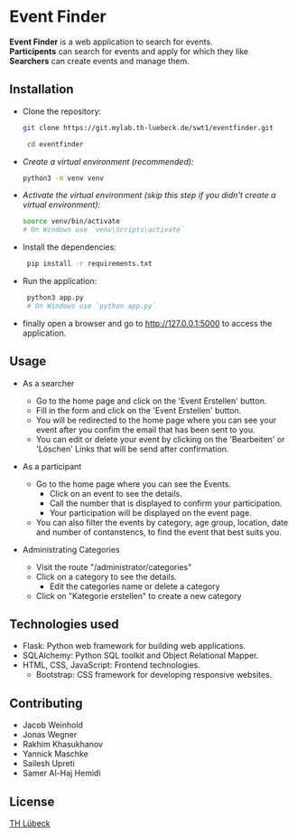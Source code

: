 # Event Finder

**Event Finder** is a web application to search for events. <br />
**Participents** can search for events and apply for which they like <br />
**Searchers** can create events and manage them.

## Installation

- Clone the repository:
  ```bash
  git clone https://git.mylab.th-luebeck.de/swt1/eventfinder.git
  ```
  ```bash
   cd eventfinder
  ```
- _Create a virtual environment (recommended):_
  ```bash
  python3 -m venv venv
  ```
- _Activate the virtual environment (skip this step if you didn't create a virtual environment):_
  ```bash
  source venv/bin/activate
  # On Windows use `venv\Scripts\activate`
  ```
- Install the dependencies:
  ```bash
   pip install -r requirements.txt
  ```
- Run the application:
  ```bash
   python3 app.py
   # On Windows use `python app.py`
  ```
- finally open a browser and go to http://127.0.0.1:5000 to access the application.

## Usage

- As a searcher

  - Go to the home page and click on the 'Event Erstellen' button.
  - Fill in the form and click on the 'Event Erstellen' button.
  - You will be redirected to the home page where you can see your event after you confim the email that has been sent to you.
  - You can edit or delete your event by clicking on the 'Bearbeiten' or 'Löschen' Links that will be send after confirmation.

* As a participant
  - Go to the home page where you can see the Events.
    - Click on an event to see the details.
    - Call the number that is displayed to confirm your participation.
    - Your participation will be displayed on the event page.
  - You can also filter the events by category, age group, location, date and number of contanstencs, to find the event that best suits you.

* Administrating Categories
  - Visit the route "/administrator/categories"
  - Click on a category to see the details.
    - Edit the categories name or delete a category
  - Click on "Kategorie erstellen" to create a new category
  

## Technologies used

- Flask: Python web framework for building web applications.
- SQLAlchemy: Python SQL toolkit and Object Relational Mapper.
- HTML, CSS, JavaScript: Frontend technologies.
  - Bootstrap: CSS framework for developing responsive websites.

## Contributing

- Jacob Weinhold
- Jonas Wegner
- Rakhim Khasukhanov
- Yannick Maschke
- Sailesh Upreti
- Samer Al-Haj Hemidi

## License

[TH Lübeck](https://www.th-luebeck.de/)
